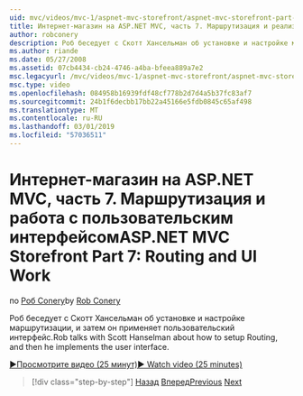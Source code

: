 ```yaml
---
uid: mvc/videos/mvc-1/aspnet-mvc-storefront/aspnet-mvc-storefront-part-7-routing-and-ui-work
title: Интернет-магазин на ASP.NET MVC, часть 7. Маршрутизация и реализация пользовательского интерфейса | Документация Майкрософт
author: robconery
description: Роб беседует с Скотт Хансельман об установке и настройке маршрутизации, и затем он применяет пользовательский интерфейс.
ms.author: riande
ms.date: 05/27/2008
ms.assetid: 07cb4434-cb24-4746-a4ba-bfeea889a7e2
msc.legacyurl: /mvc/videos/mvc-1/aspnet-mvc-storefront/aspnet-mvc-storefront-part-7-routing-and-ui-work
msc.type: video
ms.openlocfilehash: 084958b16939fdf48cf778b2d7d4a5b37fc83af7
ms.sourcegitcommit: 24b1f6decbb17bb22a45166e5fdb0845c65af498
ms.translationtype: MT
ms.contentlocale: ru-RU
ms.lasthandoff: 03/01/2019
ms.locfileid: "57036511"
---
```

<a name="aspnet-mvc-storefront-part-7-routing-and-ui-work"></a><span data-ttu-id="e583a-103">Интернет-магазин на ASP.NET MVC, часть 7. Маршрутизация и работа с пользовательским интерфейсом</span><span class="sxs-lookup"><span data-stu-id="e583a-103">ASP.NET MVC Storefront Part 7: Routing and UI Work</span></span>
====================
<span data-ttu-id="e583a-104">по [Роб Conery](https://github.com/robconery)</span><span class="sxs-lookup"><span data-stu-id="e583a-104">by [Rob Conery](https://github.com/robconery)</span></span>

<span data-ttu-id="e583a-105">Роб беседует с Скотт Хансельман об установке и настройке маршрутизации, и затем он применяет пользовательский интерфейс.</span><span class="sxs-lookup"><span data-stu-id="e583a-105">Rob talks with Scott Hanselman about how to setup Routing, and then he implements the user interface.</span></span>

[<span data-ttu-id="e583a-106">&#9654;Просмотрите видео (25 минут)</span><span class="sxs-lookup"><span data-stu-id="e583a-106">&#9654; Watch video (25 minutes)</span></span>](https://channel9.msdn.com/Blogs/ASP-NET-Site-Videos/aspnet-mvc-storefront-part-7-routing-and-ui-work)

> [!div class="step-by-step"]
> <span data-ttu-id="e583a-107">[Назад](aspnet-mvc-storefront-part-6-finishing-the-repository-and-initial-ui-work.md)
> [Вперед](aspnet-mvc-storefront-part-8-testing-controllers-iteration-1-complete.md)</span><span class="sxs-lookup"><span data-stu-id="e583a-107">[Previous](aspnet-mvc-storefront-part-6-finishing-the-repository-and-initial-ui-work.md)
[Next](aspnet-mvc-storefront-part-8-testing-controllers-iteration-1-complete.md)</span></span>
